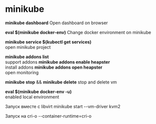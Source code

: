 # minikube 

**minikube dashboard**
Open dashboard on browser

**eval $(minikube docker-env)**
Change docker environment on minikube


**minikube service $(kubectl get services)**  
open minikube project

**minikube addons list**  
support addons
**minikube addons enable heapster**  
install addons
**minikube addons open heapster**  
open monitoring

**minikube stop** && **minikube delete**
stop and delete vm

**eval $(minikube docker-env -u)**  
enabled local environment


Запуск вместе с libvirt
minikube start --vm-driver kvm2

Запуск на cri-o
--container-runtime=cri-o

